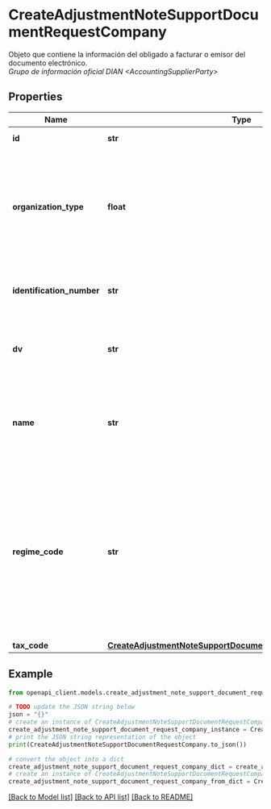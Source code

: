 # CreateAdjustmentNoteSupportDocumentRequestCompany

Objeto que contiene la información del obligado a facturar o emisor del documento electrónico. <br><i>Grupo de información oficial DIAN &lt;AccountingSupplierParty&gt;</i>

## Properties

Name | Type | Description | Notes
------------ | ------------- | ------------- | -------------
**id** | **str** | Id de la empresa. Id único generado por la API | 
**organization_type** | **float** | Identificador de tipo de organización jurídica de la persona o empresa. Se debe colocar el Código que corresponda de la tabla de tipos de organización jurídica de la DIAN. &lt;br&gt;&lt;i&gt;Campo oficial DIAN &amp;lt;AdditionalAccountID&amp;gt;&lt;/i&gt; | [optional] 
**identification_number** | **str** | Número de identificación o NIT del emisor, sin guiones ni DV. &lt;br&gt;&lt;i&gt;Campo oficial DIAN &amp;lt;CompanyID&amp;gt;&lt;/i&gt; | [optional] 
**dv** | **str** | DV del NIT del emisor. Es obligatorio si identificationType &#x3D; 31. &lt;br&gt;&lt;i&gt;Campo oficial DIAN &amp;lt;@schemeID&amp;gt;&lt;/i&gt; | [optional] 
**name** | **str** | Nombre (Razón Social) del Emisor. Si no se envía, se tomará el Nombre/Razón Social de la compañía. &lt;br&gt;&lt;i&gt;Campo oficial DIAN &amp;lt;RegistrationName&amp;gt;&lt;/i&gt; | [optional] 
**regime_code** | **str** | Régimen o tipo de obligación o responsabilidad del emisor. Se debe colocar el Código que corresponda de la tabla de tipos de régimen/responsabilidades fiscales de la DIAN. Para reportar varias obligaciones / responsabilidades, se deben reportar separando cada uno de los valores de la lista con &#39;;&#39;. Ejemplo O‐13;O‐15; &lt;br&gt;&lt;i&gt;Campo oficial DIAN &amp;lt;TaxLevelCode&amp;gt;&lt;/i&gt; | [optional] 
**tax_code** | [**CreateAdjustmentNoteSupportDocumentRequestCompanyTaxCode**](CreateAdjustmentNoteSupportDocumentRequestCompanyTaxCode.md) |  | 

## Example

```python
from openapi_client.models.create_adjustment_note_support_document_request_company import CreateAdjustmentNoteSupportDocumentRequestCompany

# TODO update the JSON string below
json = "{}"
# create an instance of CreateAdjustmentNoteSupportDocumentRequestCompany from a JSON string
create_adjustment_note_support_document_request_company_instance = CreateAdjustmentNoteSupportDocumentRequestCompany.from_json(json)
# print the JSON string representation of the object
print(CreateAdjustmentNoteSupportDocumentRequestCompany.to_json())

# convert the object into a dict
create_adjustment_note_support_document_request_company_dict = create_adjustment_note_support_document_request_company_instance.to_dict()
# create an instance of CreateAdjustmentNoteSupportDocumentRequestCompany from a dict
create_adjustment_note_support_document_request_company_from_dict = CreateAdjustmentNoteSupportDocumentRequestCompany.from_dict(create_adjustment_note_support_document_request_company_dict)
```
[[Back to Model list]](../README.md#documentation-for-models) [[Back to API list]](../README.md#documentation-for-api-endpoints) [[Back to README]](../README.md)


